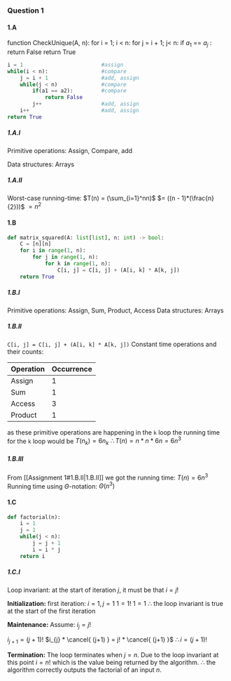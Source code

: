 ### Question 1

#### 1.A
function CheckUnique(A, n):
	for i = 1; i < n:
		for j = i + 1; j< n:
			if $a_1$ == $a_j$ :
				return False
	return True
	
```python
i = 1                         #assign
while(i < n):                 #compare
	j = i + 1                 #add, assign
	while(j < n)              #compare
		if(a1 == a2):         #compare
			return False      
		j++                   #add, assign
	i++                       #add, assign
return True
```
##### 1.A.I
Primitive operations: Assign, Compare, add

Data structures: Arrays

##### 1.A.II
Worst-case running-time: 
$T(n) = (\sum_{i=1}^nn)$ 
	$= ((n - 1)*(\frac{n}{2}))$ 
	$= n^2$

#### 1.B
```python
def matrix_squared(A: list[list], n: int) -> bool:
	C = [n][n]
	for i in range(1, n):
		for j in range(1, n):
			for k in range(1, n):
				C[i, j] = C[i, j] + (A[i, k] * A[k, j])
	return True
```
##### 1.B.I
Primitive operations: Assign, Sum, Product, Access
Data structures: Arrays

##### 1.B.II
`C[i, j] = C[i, j] + (A[i, k] * A[k, j])`
Constant time operations and their counts: 

| Operation | Occurrence |
| ---- | ---- |
| Assign | 1 |
| Sum | 1 |
| Access | 3 |
| Product | 1 |
as these primitive operations are happening in the `k` loop the running time for the `k` loop would be $T(n_k) = 6n_k$ $\therefore T(n) = n*n*6n = 6n^3$ 

##### 1.B.III
From [[Assignment 1#1.B.II|1.B.II]] we got the running time: 
$T(n) = 6n^3$ 
Running time using $\Theta$-notation:
$\Theta(n^3)$

#### 1.C
```python
def factorial(n):
	i = 1
	j = 1
	while(j < n):
		j = j + 1
		i = i * j
	return i
```

##### 1.C.I
Loop invariant: at the start of iteration $j$, it must be that $i = j!$

**Initialization:**
first iteration: $i = 1, j = 1$
$1 = 1!$
$1 = 1$ 
$\therefore$ the loop invariant is true at the start of the first iteration

**Maintenance:** 
Assume: $i_{j} = j!$

$i_{j+1} = (j+1)!$
$i_{j} * \cancel{ (j+1) } = j! * \cancel{ (j+1) }$
$\therefore i = (j+1)!$

**Termination:**
The loop terminates when $j = n$. Due to the loop invariant at this point $i = n!$ which is the value being returned by the algorithm. $\therefore$ the algorithm correctly outputs the factorial of an input $n$.
